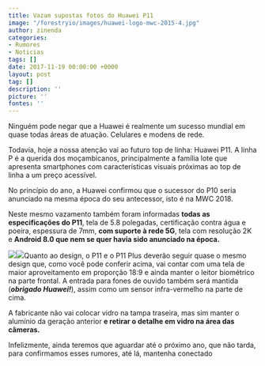 ```yaml
---
title: Vazam supostas fotos do Huawei P11
image: "/forestryio/images/huawei-logo-mwc-2015-4.jpg"
author: zinenda
categories:
- Rumores
- Noticias
tags: []
date: 2017-11-19 00:00:00 +0000
layout: post
tag: []
description: ''
picture: ''
fontes: ''
---
```

Ninguém pode negar que a Huawei é realmente um sucesso mundial em quase todas áreas de atuação. Celulares e modens de rede.

Todavia, hoje a nossa atenção vai ao futuro top de linha: Huawei P11. A linha P é a querida dos moçambicanos, principalmente a família lote que apresenta smartphones com características visuais próximas ao top de linha a um preço acessível.

No princípio do ano, a Huawei confirmou que o sucessor do P10 seria anunciado na mesma época do seu antecessor, isto é na MWC 2018.

Neste mesmo vazamento também foram informadas **todas as especificações do P11**, tela de 5.8 polegadas, certificação contra água e poeira, espessura de 7mm, **com suporte à rede 5G**, tela com resolução 2K e **Android 8.0 que nem se quer havia sido anunciado na época.**

![](https://i1.tudocdn.net/img/max_width1000/id302032.jpg)![](https://i1.tudocdn.net/img/max_width1000/id302033.jpg)Quanto ao design, o P11 e o P11 Plus deverão seguir quase o mesmo design que, como você pode conferir acima, vai contar com uma tela de maior aproveitamento em proporção 18:9 e ainda manter o leitor biométrico na parte frontal. A entrada para fones de ouvido também será mantida (**_obrigado Huawei!_**), assim como um sensor infra-vermelho na parte de cima.

A fabricante não vai colocar vidro na tampa traseira, mas sim manter o alumínio da geração anterior **e retirar o detalhe em vidro na área das câmeras.**

Infelizmente, ainda teremos que aguardar até o próximo ano, que não tarda, para confirmamos esses rumores, até lá, mantenha conectado